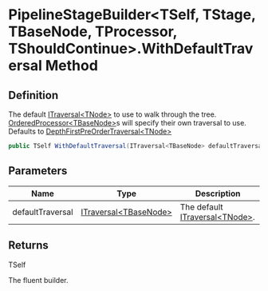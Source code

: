 # PipelineStageBuilder&lt;TSelf, TStage, TBaseNode, TProcessor, TShouldContinue&gt;.WithDefaultTraversal Method
## Definition

The default [ITraversal&lt;TNode&gt;](MrKWatkins.Ast.Traversal.ITraversal-1.md) to use to walk through the tree. [OrderedProcessor&lt;TBaseNode&gt;](MrKWatkins.Ast.Processing.OrderedProcessor-1.md)s will specify their own traversal to use. Defaults to [DepthFirstPreOrderTraversal&lt;TNode&gt;](MrKWatkins.Ast.Traversal.DepthFirstPreOrderTraversal-1.md)

```c#
public TSelf WithDefaultTraversal(ITraversal<TBaseNode> defaultTraversal);
```

## Parameters

| Name | Type | Description |
| ---- | ---- | ----------- |
| defaultTraversal | [ITraversal&lt;TBaseNode&gt;](MrKWatkins.Ast.Traversal.ITraversal-1.md) | The default [ITraversal&lt;TNode&gt;](MrKWatkins.Ast.Traversal.ITraversal-1.md). |

## Returns

TSelf

The fluent builder.
